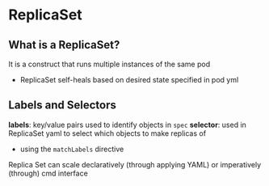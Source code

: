 # ReplicaSet
## What is a ReplicaSet?
It is a construct that runs multiple instances of the same pod

- ReplicaSet self-heals based on desired state specified in pod yml

## Labels and Selectors
**labels**: key/value pairs used to identify objects in `spec`
**selector**: used in ReplicaSet yaml to select which objects to make replicas of
- using the `matchLabels` directive

Replica Set can scale declaratively (through applying YAML) or imperatively (through) cmd interface

